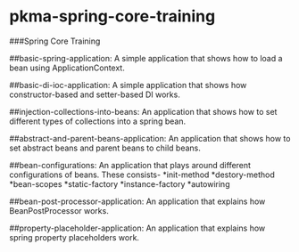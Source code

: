 # pkma-spring-core-training
###Spring Core Training 


##basic-spring-application: A simple application that shows how to load a bean using ApplicationContext.

##basic-di-ioc-application: A simple application that shows how constructor-based and setter-based DI works.

##injection-collections-into-beans: An application that shows how to set different types of collections into a spring bean.

##abstract-and-parent-beans-application: An application that shows how to set abstract beans and parent beans to child beans.

##bean-configurations: An application that plays around different configurations of beans. These consists-
	*init-method
	*destory-method
	*bean-scopes
	*static-factory
	*instance-factory
	*autowiring
	
##bean-post-processor-application: An application that explains how BeanPostProcessor works.

##property-placeholder-application: An application that explains how spring property placeholders work.
